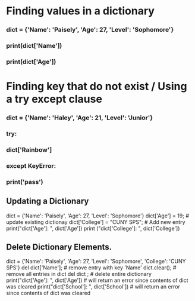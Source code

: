 # Finding values in a dictionary

### dict = {'Name': 'Paisely', 'Age': 27, 'Level': 'Sophomore'}
### print(dict['Name'])
### print(dict['Age'])



# Finding key that do not exist / Using a try except clause
### dict = {'Name': 'Haley', 'Age': 21, 'Level': 'Junior'}
### try:
### dict['Rainbow']
### except KeyError:
### print('pass') 



## Updating a Dictionary 
dict = {'Name': 'Paisely', 'Age': 27, 'Level': 'Sophomore'}
dict['Age'] = 19; # update existing dictionay
dict['College'] = "CUNY SPS"; # Add new entry 
print("dict['Age']: ", dict['Age']) 
print ("dict['College']: ", dict['College'])


## Delete Dictionary Elements. 
dict = {'Name': 'Paisely', 'Age': 27, 'Level': 'Sophomore', 'College': 'CUNY SPS'}
del dict['Name']; # remove entry with key 'Name'
dict.clear();     # remove all entries in dict
del dict ;        # delete entire dictionary
print("dict['Age']: ", dict['Age'])       # will return an error since contents of dict was cleared
print("dict['School']: ", dict['School']) # will return an error since contents of dict was cleared
